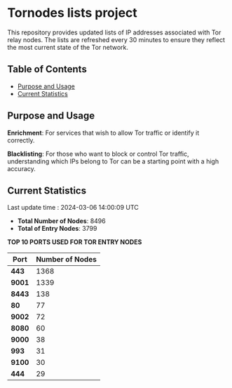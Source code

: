 # Tornodes lists project

This repository provides updated lists of IP addresses associated with Tor relay nodes. The lists are refreshed every 30 minutes to ensure they reflect the most current state of the Tor network.

## Table of Contents

- [Purpose and Usage](#purpose-and-usage)
- [Current Statistics](#current-statistics)


## Purpose and Usage

**Enrichment**: For services that wish to allow Tor traffic or identify it correctly.

**Blacklisting**: For those who want to block or control Tor traffic, understanding which IPs belong to Tor can be a starting point with a high accuracy.

## Current Statistics

Last update time : 2024-03-06 14:00:09 UTC

- **Total Number of Nodes**: 8496
- **Total of Entry Nodes**: 3799

**TOP 10 PORTS USED FOR TOR ENTRY NODES**

| **Port** | **Number of Nodes** |
|------|-----------------|
| **443**   | 1368  |
| **9001**   | 1339  |
| **8443**   | 138  |
| **80**   | 77  |
| **9002**   | 72  |
| **8080**   | 60  |
| **9000**   | 38  |
| **993**   | 31  |
| **9100**   | 30  |
| **444**   | 29  |


